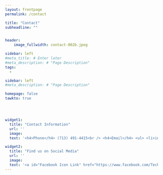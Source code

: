 ```yaml
---
layout: frontpage
permalink: /contact

title: "Contact"
subheadline: ""


header:
    image_fullwidth: contact-002b.jpeg

sidebar: left
#meta_title: # Enter later
#meta_description: # "Page Description"
tags:
  - 

sidebar: left
#meta_description: # "Page Description"

homepage: false
tawkto: true




widget1:
  title: "Contact Information"
  url: ''
  image: 
  text: '<h4>Phone</h4> (713) 491-4415<br /> <h4>Email</h4> <ul> <li>info@technvsolutions.com</li> <li>service@technvsolutions.com</li> <li>repairs@technvsolutions.com</li> </ul>' # HTML Code

widget2:
  title: "Find us on Social Media"
  url: ''
  image: 
  text: '<a id="Facebook Icon Link" href="https://www.facebook.com/TechnovineSolutions"> <img id="Facebook Icon" src="https://simpleicons.org/icons/facebook.svg" alt="Mouse-Over Text" width="30px" height="auto" /> </a> <a id="Facebook Link" href="https://www.facebook.com/TechnovineSolutions" style="position: relative;"> facebook.com/TechnovineSolutions </a> <br /><br /> <a id="Instagram Icon Link" href="https://www.instagram.com/technovinesolutions/"> <img id="Instagram Icon" src="https://simpleicons.org/icons/instagram.svg" alt="Mouse-Over Text" width="30px" height="auto" /> </a> <a id="Instagram Link" href="https://www.instagram.com/technovinesolutions/" style="position: relative;"> instagram.com/technovinesolutions </a> <br /><br /> <a id="Twitter Icon Link" href="https://twitter.com/TechnovineSolut"> <img id="Twitter Icon" src="https://simpleicons.org/icons/twitter.svg" alt="Mouse-Over Text" width="30px" height="auto" /> </a> <a id="Twitter Link" href="https://twitter.com/TechnovineSolut" style="position: relative;"> twitter.com/TechnovineSolut </a> <br />' # HTML Code
---
```


